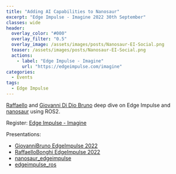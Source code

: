 ```yaml
---
title: "Adding AI Capabilities to Nanosaur"
excerpt: "Edge Impulse - Imagine 2022 30th September"
classes: wide
header:
  overlay_color: "#000"
  overlay_filter: "0.5"
  overlay_image: /assets/images/posts/Nanosaur-EI-Social.png
  teaser: /assets/images/posts/Nanosaur-EI-Social.png
  actions:
    - label: "Edge Impulse - Imagine"
      url: "https://edgeimpulse.com/imagine"
categories:
  - Events
tags:
  - Edge Impulse
---
```


[Raffaello](https://rnext.it) and [Giovanni Di Dio Bruno](http://gbr1.github.io/) deep dive on Edge Impulse and [nanosaur](https://nanosaur.ai/) using ROS2.

Register: [Edge Impulse - Imagine](https://edgeimpulse.com/imagine)

Presentations:
* [GiovanniBruno EdgeImpulse 2022](https://drive.google.com/file/d/13WukEBBO3nxi6oF6ituhiHaYZim1WRS_/view?usp=sharing)
* [RaffaelloBonghi EdgeImpulse 2022](https://drive.google.com/file/d/1z84qItln4Sp4s9e3jbyw5ofYruidigq-/view?usp=sharing)
* [nanosaur_edgeimpulse](https://github.com/rnanosaur/nanosaur_edgeimpulse.git)
* [edgeimpulse_ros](https://github.com/gbr1/edgeimpulse_ros.git)
